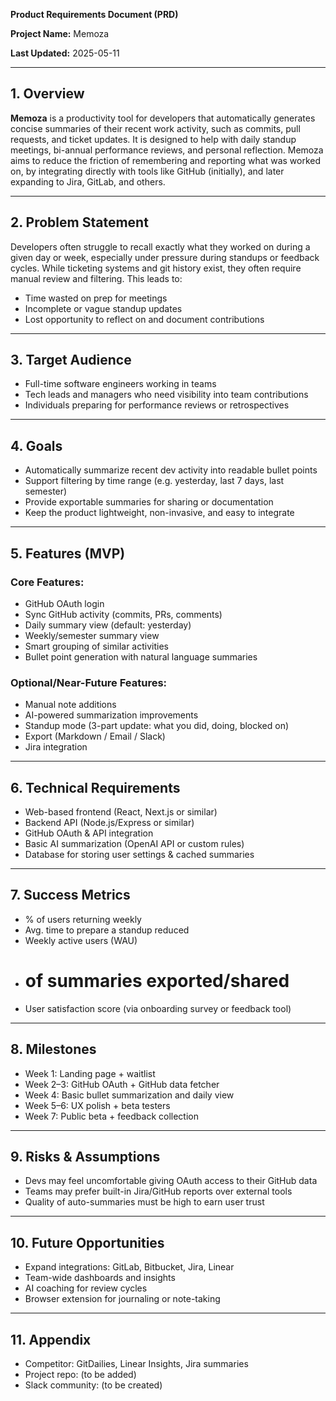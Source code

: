 **Product Requirements Document (PRD)**

**Project Name:** Memoza

**Last Updated:** 2025-05-11

---

## 1. Overview

**Memoza** is a productivity tool for developers that automatically generates concise summaries of their recent work activity, such as commits, pull requests, and ticket updates. It is designed to help with daily standup meetings, bi-annual performance reviews, and personal reflection. Memoza aims to reduce the friction of remembering and reporting what was worked on, by integrating directly with tools like GitHub (initially), and later expanding to Jira, GitLab, and others.

---

## 2. Problem Statement

Developers often struggle to recall exactly what they worked on during a given day or week, especially under pressure during standups or feedback cycles. While ticketing systems and git history exist, they often require manual review and filtering. This leads to:

* Time wasted on prep for meetings
* Incomplete or vague standup updates
* Lost opportunity to reflect on and document contributions

---

## 3. Target Audience

* Full-time software engineers working in teams
* Tech leads and managers who need visibility into team contributions
* Individuals preparing for performance reviews or retrospectives

---

## 4. Goals

* Automatically summarize recent dev activity into readable bullet points
* Support filtering by time range (e.g. yesterday, last 7 days, last semester)
* Provide exportable summaries for sharing or documentation
* Keep the product lightweight, non-invasive, and easy to integrate

---

## 5. Features (MVP)

### Core Features:

* GitHub OAuth login
* Sync GitHub activity (commits, PRs, comments)
* Daily summary view (default: yesterday)
* Weekly/semester summary view
* Smart grouping of similar activities
* Bullet point generation with natural language summaries

### Optional/Near-Future Features:

* Manual note additions
* AI-powered summarization improvements
* Standup mode (3-part update: what you did, doing, blocked on)
* Export (Markdown / Email / Slack)
* Jira integration

---

## 6. Technical Requirements

* Web-based frontend (React, Next.js or similar)
* Backend API (Node.js/Express or similar)
* GitHub OAuth & API integration
* Basic AI summarization (OpenAI API or custom rules)
* Database for storing user settings & cached summaries

---

## 7. Success Metrics

* % of users returning weekly
* Avg. time to prepare a standup reduced
* Weekly active users (WAU)
* # of summaries exported/shared
* User satisfaction score (via onboarding survey or feedback tool)

---

## 8. Milestones

* Week 1: Landing page + waitlist
* Week 2–3: GitHub OAuth + GitHub data fetcher
* Week 4: Basic bullet summarization and daily view
* Week 5–6: UX polish + beta testers
* Week 7: Public beta + feedback collection

---

## 9. Risks & Assumptions

* Devs may feel uncomfortable giving OAuth access to their GitHub data
* Teams may prefer built-in Jira/GitHub reports over external tools
* Quality of auto-summaries must be high to earn user trust

---

## 10. Future Opportunities

* Expand integrations: GitLab, Bitbucket, Jira, Linear
* Team-wide dashboards and insights
* AI coaching for review cycles
* Browser extension for journaling or note-taking

---

## 11. Appendix

* Competitor: GitDailies, Linear Insights, Jira summaries
* Project repo: (to be added)
* Slack community: (to be created)
